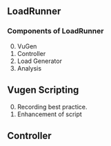 ## LoadRunner

### Components of LoadRunner

0. VuGen
0. Controller
0. Load Generator
0. Analysis

## Vugen Scripting
0. Recording best practice.
0. Enhancement of script

## Controller


